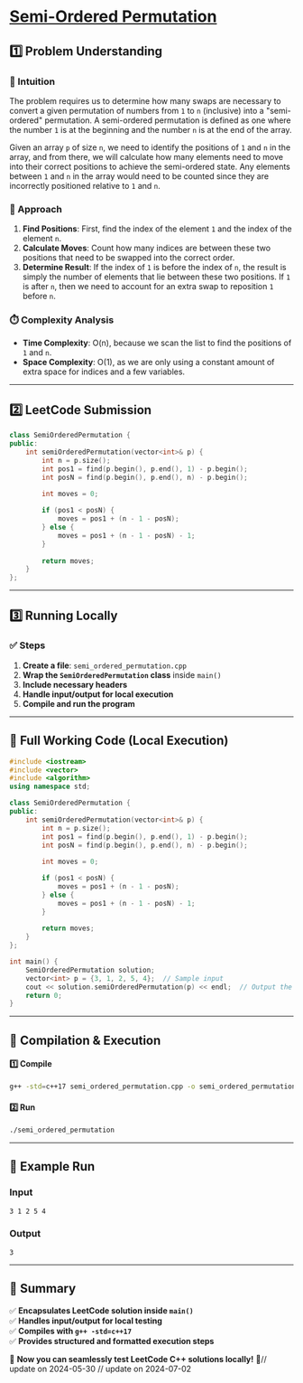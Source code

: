 # **[Semi-Ordered Permutation](https://leetcode.com/problems/semi-ordered-permutation/description/)**  

## **1️⃣ Problem Understanding**  
### **📌 Intuition**  
The problem requires us to determine how many swaps are necessary to convert a given permutation of numbers from `1` to `n` (inclusive) into a "semi-ordered" permutation. A semi-ordered permutation is defined as one where the number `1` is at the beginning and the number `n` is at the end of the array.

Given an array `p` of size `n`, we need to identify the positions of `1` and `n` in the array, and from there, we will calculate how many elements need to move into their correct positions to achieve the semi-ordered state. Any elements between `1` and `n` in the array would need to be counted since they are incorrectly positioned relative to `1` and `n`.

### **🚀 Approach**  
1. **Find Positions**: First, find the index of the element `1` and the index of the element `n`.
2. **Calculate Moves**: Count how many indices are between these two positions that need to be swapped into the correct order.
3. **Determine Result**: If the index of `1` is before the index of `n`, the result is simply the number of elements that lie between these two positions. If `1` is after `n`, then we need to account for an extra swap to reposition `1` before `n`.

### **⏱️ Complexity Analysis**  
- **Time Complexity**: O(n), because we scan the list to find the positions of `1` and `n`.
- **Space Complexity**: O(1), as we are only using a constant amount of extra space for indices and a few variables.

---  

## **2️⃣ LeetCode Submission**  
```cpp
class SemiOrderedPermutation {
public:
    int semiOrderedPermutation(vector<int>& p) {
        int n = p.size();
        int pos1 = find(p.begin(), p.end(), 1) - p.begin();
        int posN = find(p.begin(), p.end(), n) - p.begin();
        
        int moves = 0;

        if (pos1 < posN) {
            moves = pos1 + (n - 1 - posN);
        } else {
            moves = pos1 + (n - 1 - posN) - 1;
        }
        
        return moves;
    }
};
```  

---  

## **3️⃣ Running Locally**  
### **✅ Steps**  
1. **Create a file**: `semi_ordered_permutation.cpp`  
2. **Wrap the `SemiOrderedPermutation` class** inside `main()`  
3. **Include necessary headers**  
4. **Handle input/output for local execution**  
5. **Compile and run the program**  

---  

## **📝 Full Working Code (Local Execution)**  
```cpp
#include <iostream>
#include <vector>
#include <algorithm>
using namespace std;

class SemiOrderedPermutation {
public:
    int semiOrderedPermutation(vector<int>& p) {
        int n = p.size();
        int pos1 = find(p.begin(), p.end(), 1) - p.begin();
        int posN = find(p.begin(), p.end(), n) - p.begin();
        
        int moves = 0;

        if (pos1 < posN) {
            moves = pos1 + (n - 1 - posN);
        } else {
            moves = pos1 + (n - 1 - posN) - 1;
        }
        
        return moves;
    }
};

int main() {
    SemiOrderedPermutation solution;
    vector<int> p = {3, 1, 2, 5, 4};  // Sample input
    cout << solution.semiOrderedPermutation(p) << endl;  // Output the result
    return 0;
}
```  

---  

## **🔧 Compilation & Execution**  
#### **1️⃣ Compile**  
```bash
g++ -std=c++17 semi_ordered_permutation.cpp -o semi_ordered_permutation
```  

#### **2️⃣ Run**  
```bash
./semi_ordered_permutation
```  

---  

## **🎯 Example Run**  
### **Input**  
```
3 1 2 5 4
```  
### **Output**  
```
3
```  

---  

## **📌 Summary**  
✅ **Encapsulates LeetCode solution inside `main()`**  
✅ **Handles input/output for local testing**  
✅ **Compiles with `g++ -std=c++17`**  
✅ **Provides structured and formatted execution steps**  

🚀 **Now you can seamlessly test LeetCode C++ solutions locally!** 🚀// update on 2024-05-30
// update on 2024-07-02
